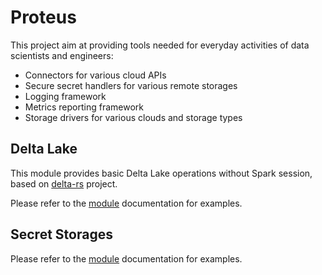 # Proteus
This project aim at providing tools needed for everyday activities of data scientists and engineers:
- Connectors for various cloud APIs
- Secure secret handlers for various remote storages
- Logging framework
- Metrics reporting framework
- Storage drivers for various clouds and storage types

## Delta Lake

This module provides basic Delta Lake operations without Spark session, based on [delta-rs](https://github.com/delta-io/delta-rs) project.

Please refer to the [module](proteus/storage/delta_lake/README.md) documentation for examples.

## Secret Storages

Please refer to the [module](proteus/storage/secrets/README.md) documentation for examples.
